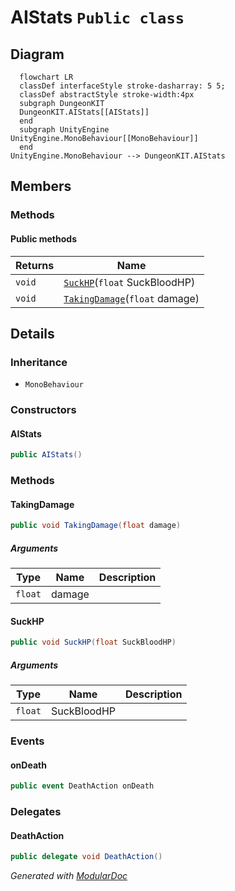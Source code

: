 # AIStats `Public class`

## Diagram
```mermaid
  flowchart LR
  classDef interfaceStyle stroke-dasharray: 5 5;
  classDef abstractStyle stroke-width:4px
  subgraph DungeonKIT
  DungeonKIT.AIStats[[AIStats]]
  end
  subgraph UnityEngine
UnityEngine.MonoBehaviour[[MonoBehaviour]]
  end
UnityEngine.MonoBehaviour --> DungeonKIT.AIStats
```

## Members
### Methods
#### Public  methods
| Returns | Name |
| --- | --- |
| `void` | [`SuckHP`](#suckhp)(`float` SuckBloodHP) |
| `void` | [`TakingDamage`](#takingdamage)(`float` damage) |

## Details
### Inheritance
 - `MonoBehaviour`

### Constructors
#### AIStats
```csharp
public AIStats()
```

### Methods
#### TakingDamage
```csharp
public void TakingDamage(float damage)
```
##### Arguments
| Type | Name | Description |
| --- | --- | --- |
| `float` | damage |   |

#### SuckHP
```csharp
public void SuckHP(float SuckBloodHP)
```
##### Arguments
| Type | Name | Description |
| --- | --- | --- |
| `float` | SuckBloodHP |   |

### Events
#### onDeath
```csharp
public event DeathAction onDeath
```

### Delegates
#### DeathAction
```csharp
public delegate void DeathAction()
```

*Generated with* [*ModularDoc*](https://github.com/hailstorm75/ModularDoc)
